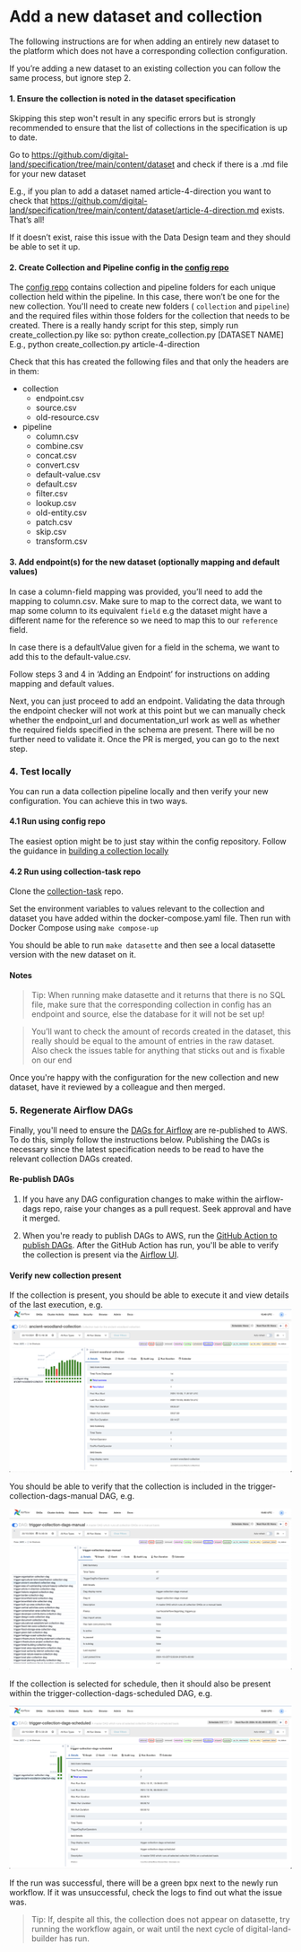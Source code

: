 # Add a new dataset and collection

The following instructions are for when adding an entirely new dataset to the platform which does not have a corresponding collection configuration.

If you’re adding a new dataset to an existing collection you can follow the same process, but ignore step 2.

#### 1. Ensure the collection is noted in the dataset specification

Skipping this step won't result in any specific errors but is strongly recommended to ensure that the list of collections in the specification is up to date. 

Go to https://github.com/digital-land/specification/tree/main/content/dataset and check if there is a .md file for your new dataset 

E.g., if you plan to add a dataset named article-4-direction you want to check that https://github.com/digital-land/specification/tree/main/content/dataset/article-4-direction.md exists. That’s all!

If it doesn’t exist, raise this issue with the Data Design team and they should be able to set it up.

#### 2. Create Collection and Pipeline config in the [config repo](https://github.com/digital-land/config)

The [config repo](https://github.com/digital-land/config)  contains collection and pipeline folders for each unique collection held within the pipeline. In this case, there won’t be one for the new collection.
You'll need to create new folders ( `collection` and `pipeline`) and the required files within those folders for the collection that needs to be created. There is a really handy script for this step, simply run create_collection.py like so: 
python create_collection.py [DATASET NAME] E.g., python create_collection.py article-4-direction

Check that this has created the following files and that only the headers are in them:
* collection
   * endpoint.csv
   * source.csv
   * old-resource.csv        
* pipeline	
  * column.csv  
  * combine.csv
  * concat.csv
  * convert.csv
  * default-value.csv
  * default.csv
  * filter.csv
  * lookup.csv
  * old-entity.csv
  * patch.csv
  * skip.csv
  * transform.csv



#### 3. Add endpoint(s) for the new dataset (optionally mapping and default values)

In case a column-field mapping was provided, you’ll need to add the mapping to column.csv. Make sure to map to the correct data, we want to map some column to its equivalent `field` e.g the dataset might have a different name for the reference so we need to map this to our `reference` field.

In case there is a defaultValue given for a field in the schema, we want to add this to the default-value.csv.

Follow steps 3 and 4 in ‘Adding an Endpoint’ for instructions on adding mapping and default values.

Next, you can just proceed to add an endpoint. Validating the data through the endpoint checker will not work at this point but we can manually check whether the endpoint_url and documentation_url work as well as whether the required fields specified in the schema are present.   There will be no further need to validate it. Once the PR is merged, you can go to the next step.

### 4. Test locally

You can run a data collection pipeline locally and then verify your new configuration.  You can achieve this in two ways.

#### 4.1 Run using config repo

The easiest option might be to just stay within the config repository. Follow the guidance in [building a collection locally](../Testing/Building-a-collection-locally.md)


#### 4.2 Run using collection-task repo

Clone the [collection-task](https://github.com/digital-land/collection-task) repo. 

Set the environment variables to values relevant to the collection and dataset you have added within the docker-compose.yaml file. Then run with Docker Compose using `make compose-up`

You should be able to run `make datasette` and then see a local datasette version with the new dataset on it.

#### Notes

> Tip: When running make datasette and it returns that there is no SQL file, make sure that the corresponding collection in config has an endpoint and source, else the database for it will not be set up!

 > You’ll want to check the amount of records created in the dataset, this really should be equal to the amount of entries in the raw dataset. Also check the issues table for anything that sticks out and is fixable on our end

Once you're happy with the configuration for the new collection and new dataset, have it reviewed by a colleague and then merged.

### 5. Regenerate Airflow DAGs


Finally, you'll need to ensure the [DAGs for Airflow](https://github.com/digital-land/airflow-dags/) are re-published to AWS.  To do this, simply follow the instructions below.   Publishing the DAGs is necessary since the latest specification needs to be read to have the relevant collection DAGs created.

####  Re-publish DAGs

 1. If you have any DAG configuration changes to make within the airflow-dags repo, raise your changes as a pull request.  Seek approval and have it merged.

 1. When you're ready to publish DAGs to AWS, run the [GitHub Action to publish DAGs](https://github.com/digital-land/airflow-dags/actions/workflows/deploy.yml). After the GitHub Action has run, you'll be able to verify the collection is present via the [Airflow UI](/data-operations-manual/Explanation/Key-Concepts/Airflow-and-DAGs/#airflow-ui).

#### Verify new collection present

If the collection is present, you should be able to execute it and view details of the last execution, e.g.
   ![Airflow DAG last execution](/images/data-operations-manual/airflow-dag-last-execution.png)

You should be able to verify that the collection is included in the trigger-collection-dags-manual DAG, e.g.

![Airflow Trigger Collection DAGs - Manual](/images/data-operations-manual/airflow-trigger-collection-dags-manual.png)

If the collection is selected for schedule, then it should also be present within the trigger-collection-dags-scheduled DAG, e.g.

![Airflow Trigger Collection DAGs - Scheduled](/images/data-operations-manual/airflow-trigger-collection-dags-scheduled.png)

If the run was successful, there will be a green bpx next to the newly run workflow. If it was unsuccessful, check the logs to find out what the issue was.


> Tip: If, despite all this, the collection does not appear on datasette, try running the workflow again, or wait until the next cycle of digital-land-builder has run.
